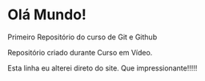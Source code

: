 # Olá Mundo!
 Primeiro Repositório do curso de Git e Github

 Repositório criado durante Curso em Vídeo.

Esta linha eu alterei direto do site. Que impressionante!!!!!
